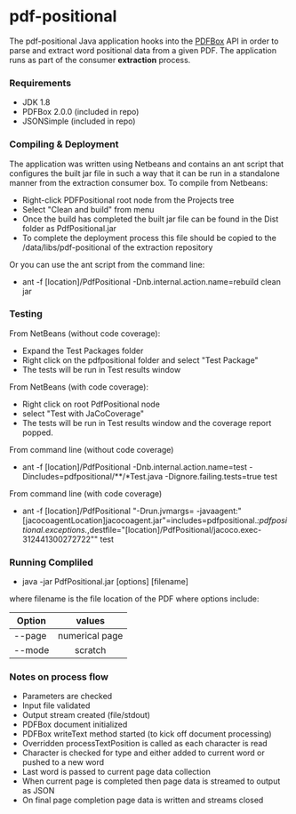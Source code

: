 # pdf-positional
The pdf-positional Java application hooks into the [PDFBox](https://pdfbox.apache.org/) API in order to parse and extract word positional data from a given PDF.  The application runs as part of the consumer **extraction** process.

### Requirements
 - JDK 1.8
 - PDFBox 2.0.0 (included in repo)
 - JSONSimple (included in repo)

### Compiling & Deployment
The application was written using Netbeans and contains an ant script that configures the built jar file in such a way that it can be run in a standalone manner from the extraction consumer box.
To compile from Netbeans:
- Right-click PDFPositional root node from the Projects tree
- Select "Clean and build" from menu
- Once the build has completed the built jar file can be found in the Dist folder as PdfPositional.jar
- To complete the deployment process this file should be copied to the /data/libs/pdf-positional of the extraction repository

Or you can use the ant script from the command line:
- ant -f [location]/PdfPositional -Dnb.internal.action.name=rebuild clean jar


### Testing
From NetBeans (without code coverage):
- Expand the Test Packages folder
- Right click on the pdfpositional folder and select "Test Package"
- The tests will be run in Test results window

From NetBeans (with code coverage):
- Right click on root PdfPositional node 
- select "Test with JaCoCoverage"
- The tests will be run in Test results window and the coverage report popped.

From command line (without code coverage)
- ant -f [location]/PdfPositional -Dnb.internal.action.name=test -Dincludes=pdfpositional/**/*Test.java -Dignore.failing.tests=true test

From command line (with code coverage)
- ant -f [location]/PdfPositional "-Drun.jvmargs=  -javaagent:\"[jacocoagentLocation]jacocoagent.jar\"=includes=pdfpositional.*:pdfpositional.exceptions.*,destfile=\"[location]/PdfPositional/jacoco.exec-312441300272722\"" test


### Running Compliled 
 - java -jar PdfPositional.jar [options] [filename]

where filename is the file location of the PDF
where options include:

| Option      | values         |
| ----------- |:--------------:|
| --page      | numerical page |
| --mode      | scratch        |


### Notes on process flow
- Parameters are checked
- Input file validated
- Output stream created (file/stdout)
- PDFBox document initialized
- PDFBox writeText method started (to kick off document processing)
- Overridden processTextPosition is called as each character is read
- Character is checked for type and either added to current word or pushed to a new word
- Last word is passed to current page data collection
- When current page is completed then page data is streamed to output as JSON
- On final page completion page data is written and streams closed

  

